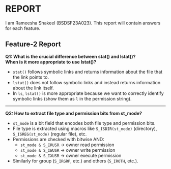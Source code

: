 # REPORT

I am Rameesha Shakeel (BSDSF23A023). This report will contain answers for each feature.

## Feature-2 Report

**Q1: What is the crucial difference between stat() and lstat()?  
When is it more appropriate to use lstat()?**

- `stat()` follows symbolic links and returns information about the file that the link points to.  
- `lstat()` does not follow symbolic links and instead returns information about the link itself.  
- In `ls`, `lstat()` is more appropriate because we want to correctly identify symbolic links (show them as `l` in the permission string).

---

**Q2: How to extract file type and permission bits from st_mode?**

- `st_mode` is a bit field that encodes both file type and permission bits.  
- File type is extracted using macros like `S_ISDIR(st_mode)` (directory), `S_ISREG(st_mode)` (regular file), etc.  
- Permissions are checked with bitwise AND:  
  - `st_mode & S_IRUSR` → owner read permission  
  - `st_mode & S_IWUSR` → owner write permission  
  - `st_mode & S_IXUSR` → owner execute permission  
- Similarly for group (`S_IRGRP`, etc.) and others (`S_IROTH`, etc.).
